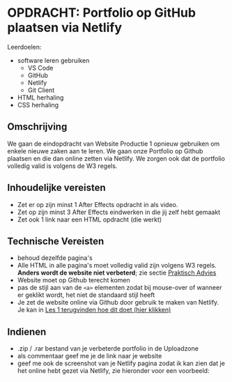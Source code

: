 # OPDRACHT: Portfolio op GitHub plaatsen via Netlify

Leerdoelen:

- software leren gebruiken
  - VS Code
  - GitHub
  - Netlify
  - Git Client
- HTML herhaling
- CSS herhaling

## Omschrijving

We gaan de eindopdracht van Website Productie 1 opnieuw gebruiken om enkele nieuwe zaken aan te leren. We gaan onze Portfolio op Github plaatsen en die dan online zetten via Netlify. We zorgen ook dat de portfolio volledig valid is volgens de W3 regels.

## Inhoudelijke vereisten

- Zet er op zijn minst 1 After Effects opdracht in als video.
- Zet op zijn minst 3 After Effects eindwerken in die jij zelf hebt gemaakt
- Zet ook 1 link naar een HTML opdracht (die werkt)

## Technische Vereisten

- behoud dezelfde pagina's
- Alle HTML in alle pagina's moet volledig valid zijn volgens W3 regels. **Anders wordt de website niet verbeterd**; zie sectie [Praktisch Advies](../praktisch-advies)
- Website moet op Github terecht komen
- pas de stijl aan van de `<a>` elementen zodat bij mouse-over of wanneer er geklikt wordt, het niet de standaard stijl heeft
- Je zet de website online via Github door gebruik te maken van Netlify. Je kan in [Les 1 terugvinden hoe dit doet (hier klikken)](https://goldflow.github.io/website-productie-2/les_01/#hoe-site-van-github-op-netlify-te-plaatsen)

## Indienen

- .zip / .rar bestand van je verbeterde portfolio in de Uploadzone
- als commentaar geef me je de link naar je website
- geef me ook de screenshot van je Netlify pagina zodat ik kan zien dat je het online hebt gezet via Netlify, zie hieronder voor een voorbeeld:

